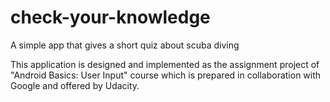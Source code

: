 # check-your-knowledge
A simple app that gives a short quiz about scuba diving

This application is designed and implemented as the assignment project of "Android Basics: User Input" course which is prepared in collaboration with Google and offered by Udacity.
